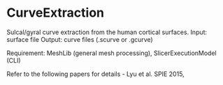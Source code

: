 # CurveExtraction

Sulcal/gyral curve extraction from the human cortical surfaces.
Input: surface file
Output: curve files (.scurve or .gcurve)

Requirement: MeshLib (general mesh processing), SlicerExecutionModel (CLI)

Refer to the following papers for details - Lyu et al. SPIE 2015,
